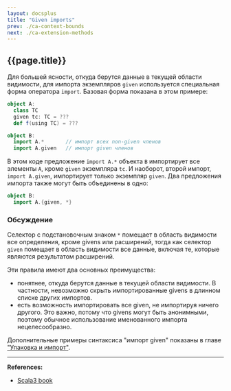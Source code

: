 ```yaml
---
layout: docsplus
title: "Given imports"
prev: ./ca-context-bounds
next: ./ca-extension-methods
---
```


## {{page.title}}

Для большей ясности, откуда берутся данные в текущей области видимости, 
для импорта экземпляров `given` используется специальная форма оператора `import`. 
Базовая форма показана в этом примере:

```scala
object A:
  class TC
  given tc: TC = ???
  def f(using TC) = ???

object B:
  import A.*       // импорт всех non-given членов
  import A.given   // импорт given членов
```

В этом коде предложение `import A.*` объекта `B` импортирует все элементы `A`, кроме `given` экземпляра `tc`. 
И наоборот, второй импорт, `import A.given`, импортирует только экземпляр `given`. 
Два предложения импорта также могут быть объединены в одно:

```scala
object B:
  import A.{given, *}
```

### Обсуждение

Селектор с подстановочным знаком `*` помещает в область видимости все определения, кроме givens или расширений, 
тогда как селектор `given` помещает в область видимости все данные, включая те, которые являются результатом расширений.

Эти правила имеют два основных преимущества:
- понятнее, откуда берутся данные в текущей области видимости. 
В частности, невозможно скрыть импортированные givens в длинном списке других импортов.
- есть возможность импортировать все given, не импортируя ничего другого. 
Это важно, потому что givens могут быть анонимными, поэтому обычное использование именованного импорта нецелесообразно.

Дополнительные примеры синтаксиса "импорт given" показаны в главе ["Упаковка и импорт"](../packaging).


---

**References:**
- [Scala3 book](https://docs.scala-lang.org/scala3/book/ca-given-imports.html)
